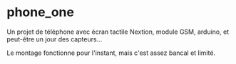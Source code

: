 # phone_one
Un projet de téléphone avec écran tactile Nextion, module GSM, arduino, et peut-être un jour des capteurs... 

Le montage fonctionne pour l'instant, mais c'est assez bancal et limité.
